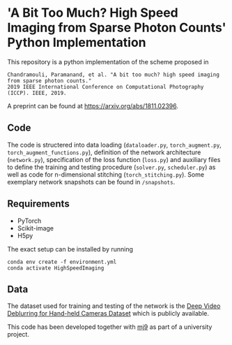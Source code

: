 # 'A Bit Too Much? High Speed Imaging from Sparse Photon Counts' Python Implementation

This repository is a python implementation of the scheme proposed in 
```
Chandramouli, Paramanand, et al. "A bit too much? high speed imaging from sparse photon counts." 
2019 IEEE International Conference on Computational Photography (ICCP). IEEE, 2019.
```
A preprint can be found at https://arxiv.org/abs/1811.02396.

## Code
The code is structered into data loading (`dataloader.py`, `torch_augment.py`, `torch_augment_functions.py`), definition of the network architecture (`network.py`), specification of the loss function (`loss.py`) and auxiliary files to define the training and testing procedure (`solver.py`, `scheduler.py`) as well as code for n-dimensional stitching (`torch_stitching.py`). Some exemplary network snapshots can be found in `/snapshots`.
## Requirements
- PyTorch
- Scikit-image
- H5py

The exact setup can be installed by running
```
conda env create -f environment.yml
conda activate HighSpeedImaging
```
## Data
The dataset used for training and testing of the network is the [Deep Video Deblurring for Hand-held Cameras Dataset](https://www.cs.ubc.ca/labs/imager/tr/2017/DeepVideoDeblurring/#dataset) which is publicly available.


This code has been developed together with [mj9](https://github.com/mj9) as part of a university project.